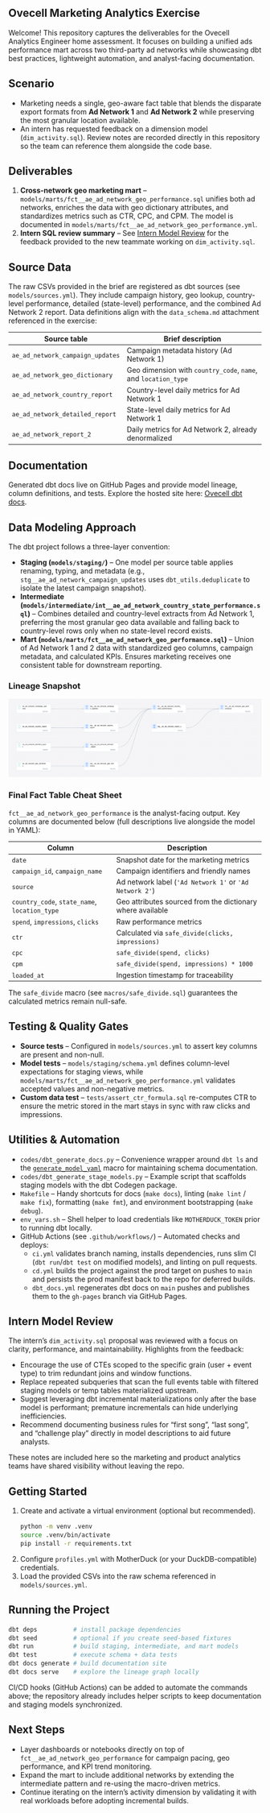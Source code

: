 ## Ovecell Marketing Analytics Exercise

Welcome! This repository captures the deliverables for the Ovecell Analytics Engineer home assessment. It focuses on building a unified ads performance mart across two third-party ad networks while showcasing dbt best practices, lightweight automation, and analyst-facing documentation.

## Scenario

- Marketing needs a single, geo-aware fact table that blends the disparate export formats from **Ad Network 1** and **Ad Network 2** while preserving the most granular location available.
- An intern has requested feedback on a dimension model (`dim_activity.sql`). Review notes are recorded directly in this repository so the team can reference them alongside the code base.

## Deliverables

1. **Cross-network geo marketing mart** – `models/marts/fct__ae_ad_network_geo_performance.sql` unifies both ad networks, enriches the data with geo dictionary attributes, and standardizes metrics such as CTR, CPC, and CPM. The model is documented in `models/marts/fct__ae_ad_network_geo_performance.yml`.
2. **Intern SQL review summary** – See [Intern Model Review](#intern-model-review) for the feedback provided to the new teammate working on `dim_activity.sql`.

## Source Data

The raw CSVs provided in the brief are registered as dbt sources (see `models/sources.yml`). They include campaign history, geo lookup, country-level performance, detailed (state-level) performance, and the combined Ad Network 2 report. Data definitions align with the `data_schema.md` attachment referenced in the exercise:

| Source table | Brief description |
| --- | --- |
| `ae_ad_network_campaign_updates` | Campaign metadata history (Ad Network 1) |
| `ae_ad_network_geo_dictionary` | Geo dimension with `country_code`, `name`, and `location_type` |
| `ae_ad_network_country_report` | Country-level daily metrics for Ad Network 1 |
| `ae_ad_network_detailed_report` | State-level daily metrics for Ad Network 1 |
| `ae_ad_network_report_2` | Daily metrics for Ad Network 2, already denormalized |

## Documentation

Generated dbt docs live on GitHub Pages and provide model lineage, column definitions, and tests. Explore the hosted site here: [Ovecell dbt docs](https://ukokobili.github.io/yousician/#!/overview).

## Data Modeling Approach

The dbt project follows a three-layer convention:

- **Staging (`models/staging/`)** – One model per source table applies renaming, typing, and metadata (e.g., `stg__ae_ad_network_campaign_updates` uses `dbt_utils.deduplicate` to isolate the latest campaign snapshot).
- **Intermediate (`models/intermediate/int__ae_ad_network_country_state_performance.sql`)** – Combines detailed and country-level extracts from Ad Network 1, preferring the most granular geo data available and falling back to country-level rows only when no state-level record exists.
- **Mart (`models/marts/fct__ae_ad_network_geo_performance.sql`)** – Union of Ad Network 1 and 2 data with standardized geo columns, campaign metadata, and calculated KPIs. Ensures marketing receives one consistent table for downstream reporting.

### Lineage Snapshot

![Ad network lineage graph](docs/assets/lineage.png)

### Final Fact Table Cheat Sheet

`fct__ae_ad_network_geo_performance` is the analyst-facing output. Key columns are documented below (full descriptions live alongside the model in YAML):

| Column | Description |
| --- | --- |
| `date` | Snapshot date for the marketing metrics |
| `campaign_id`, `campaign_name` | Campaign identifiers and friendly names |
| `source` | Ad network label (`'Ad Network 1'` or `'Ad Network 2'`) |
| `country_code`, `state_name`, `location_type` | Geo attributes sourced from the dictionary where available |
| `spend`, `impressions`, `clicks` | Raw performance metrics |
| `ctr` | Calculated via `safe_divide(clicks, impressions)` |
| `cpc` | `safe_divide(spend, clicks)` |
| `cpm` | `safe_divide(spend, impressions) * 1000` |
| `loaded_at` | Ingestion timestamp for traceability |

The `safe_divide` macro (see `macros/safe_divide.sql`) guarantees the calculated metrics remain null-safe.

## Testing & Quality Gates

- **Source tests** – Configured in `models/sources.yml` to assert key columns are present and non-null.
- **Model tests** – `models/staging/schema.yml` defines column-level expectations for staging views, while `models/marts/fct__ae_ad_network_geo_performance.yml` validates accepted values and non-negative metrics.
- **Custom data test** – `tests/assert_ctr_formula.sql` re-computes CTR to ensure the metric stored in the mart stays in sync with raw clicks and impressions.

## Utilities & Automation

- `codes/dbt_generate_docs.py` – Convenience wrapper around `dbt ls` and the [`generate_model_yaml`](https://github.com/dbt-labs/dbt-codegen) macro for maintaining schema documentation.
- `codes/dbt_generate_stage_models.py` – Example script that scaffolds staging models with the dbt Codegen package.
- `Makefile` – Handy shortcuts for docs (`make docs`), linting (`make lint` / `make fix`), formatting (`make fmt`), and environment bootstrapping (`make debug`).
- `env_vars.sh` – Shell helper to load credentials like `MOTHERDUCK_TOKEN` prior to running dbt locally.
- GitHub Actions (see `.github/workflows/`) – Automated checks and deploys:
  - `ci.yml` validates branch naming, installs dependencies, runs slim CI (`dbt run`/`dbt test` on modified models), and linting on pull requests.
  - `cd.yml` builds the project against the prod target on pushes to `main` and persists the prod manifest back to the repo for deferred builds.
  - `dbt_docs.yml` regenerates dbt docs on `main` pushes and publishes them to the `gh-pages` branch via GitHub Pages.

## Intern Model Review

The intern’s `dim_activity.sql` proposal was reviewed with a focus on clarity, performance, and maintainability. Highlights from the feedback:

- Encourage the use of CTEs scoped to the specific grain (user + event type) to trim redundant joins and window functions.
- Replace repeated subqueries that scan the full events table with filtered staging models or temp tables materialized upstream.
- Suggest leveraging dbt incremental materializations only after the base model is performant; premature incrementals can hide underlying inefficiencies.
- Recommend documenting business rules for “first song”, “last song”, and “challenge play” directly in model descriptions to aid future analysts.

These notes are included here so the marketing and product analytics teams have shared visibility without leaving the repo.

## Getting Started

1. Create and activate a virtual environment (optional but recommended).
   ```bash
   python -m venv .venv
   source .venv/bin/activate
   pip install -r requirements.txt
   ```
2. Configure `profiles.yml` with MotherDuck (or your DuckDB-compatible) credentials.
3. Load the provided CSVs into the raw schema referenced in `models/sources.yml`.

## Running the Project

```bash
dbt deps          # install package dependencies
dbt seed          # optional if you create seed-based fixtures
dbt run           # build staging, intermediate, and mart models
dbt test          # execute schema + data tests
dbt docs generate # build documentation site
dbt docs serve    # explore the lineage graph locally
```

CI/CD hooks (GitHub Actions) can be added to automate the commands above; the repository already includes helper scripts to keep documentation and staging models synchronized.

## Next Steps

- Layer dashboards or notebooks directly on top of `fct__ae_ad_network_geo_performance` for campaign pacing, geo performance, and KPI trend monitoring.
- Expand the mart to include additional networks by extending the intermediate pattern and re-using the macro-driven metrics.
- Continue iterating on the intern’s activity dimension by validating it with real workloads before adopting incremental builds.
